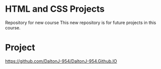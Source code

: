 # HTML and CSS Projects
 Repository for new course
This new repository is for future projects in this course.
# Project

https://github.com/DaltonJ-954/DaltonJ-954.Github.IO















































































